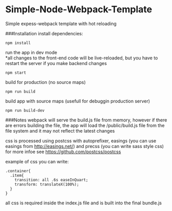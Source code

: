 # Simple-Node-Webpack-Template
Simple expess-webpack template with hot reloading

###Installation
install dependencies:
```
npm install
```

run the app in dev mode  
*all changes to the front-end code will be live-reloaded, but you have to restart the server if you make backend changes
```
npm start
```

build for production (no source maps)
```
npm run build
```

build app with source maps (usefull for debuggin production server)
```
npm run build-dev
```

###Notes
webpack will serve the build.js file from memory, however if there are errors building the file, the app will load the /public/build.js file from the file system and it may not reflect the latest changes

css is processed using postcss with autoprefixer, easings (you can use easings from http://easings.net/) and precss (you can write sass style css)  
for more infoe see https://github.com/postcss/postcss  

example of css you can write:
```
.container{
  .item{
    transition: all .6s easeInQuart;
    transform: translateX(100%);
  }
}
```

all css is required inside the index.js file and is built into the final bundle.js
